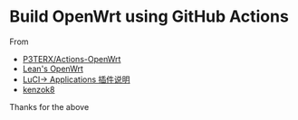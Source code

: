 # Build OpenWrt using GitHub Actions

From
- [P3TERX/Actions-OpenWrt](https://github.com/P3TERX/Actions-OpenWrt)
- [Lean's OpenWrt](https://github.com/coolsnowwolf/lede)
- [LuCI-> Applications 插件说明](https://www.right.com.cn/forum/thread-344825-1-1.html)
- [kenzok8](https://github.com/kenzok8/openwrt-packages)

Thanks for the above
